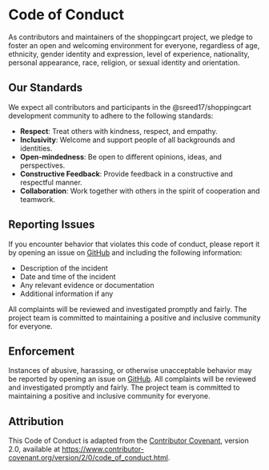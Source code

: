 # Code of Conduct

As contributors and maintainers of the shoppingcart project, we pledge to foster an open and welcoming environment for everyone, regardless of age, ethnicity, gender identity and expression, level of experience, nationality, personal appearance, race, religion, or sexual identity and orientation.

## Our Standards

We expect all contributors and participants in the @sreed17/shoppingcart development community to adhere to the following standards:

-  **Respect**: Treat others with kindness, respect, and empathy.
-  **Inclusivity**: Welcome and support people of all backgrounds and identities.
-  **Open-mindedness**: Be open to different opinions, ideas, and perspectives.
-  **Constructive Feedback**: Provide feedback in a constructive and respectful manner.
-  **Collaboration**: Work together with others in the spirit of cooperation and teamwork.

## Reporting Issues

If you encounter behavior that violates this code of conduct, please report it by opening an issue on [GitHub](https://github.com/sreed17/shoppingcart/issues) and including the following information:

-  Description of the incident
-  Date and time of the incident
-  Any relevant evidence or documentation
-  Additional information if any

All complaints will be reviewed and investigated promptly and fairly. The project team is committed to maintaining a positive and inclusive community for everyone.

## Enforcement

Instances of abusive, harassing, or otherwise unacceptable behavior may be reported by opening an issue on [GitHub](https://github.com/sreed17/shoppingcart/issues). All complaints will be reviewed and investigated promptly and fairly. The project team is committed to maintaining a positive and inclusive community for everyone.

## Attribution

This Code of Conduct is adapted from the [Contributor Covenant](https://www.contributor-covenant.org), version 2.0, available at https://www.contributor-covenant.org/version/2/0/code_of_conduct.html.
